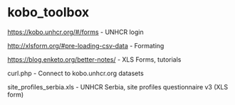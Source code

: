 # kobo_toolbox

https://kobo.unhcr.org/#/forms - UNHCR login

http://xlsform.org/#pre-loading-csv-data - Formating

https://blog.enketo.org/better-notes/ - XLS Forms, tutorials

curl.php - Connect to kobo.unhcr.org datasets

site_profiles_serbia.xls - UNHCR Serbia, site profiles questionnaire v3 (XLS form)
